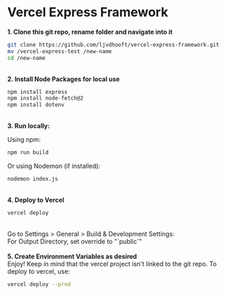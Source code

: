 <h1>Vercel Express Framework</h1>

<b>1. Clone this git repo, rename folder and navigate into it</b>

```bash
git clone https://github.com/ljvdhooft/vercel-express-framework.git
mv /vercel-express-test /new-name
cd /new-name
```
<br />
<b>2. Install Node Packages for local use</b>

```bash
npm install express
npm install node-fetch@2
npm install dotenv
```
<br />
<b>3. Run locally:</b>

Using npm:
```bash
npm run build
```
Or using Nodemon (if installed):
```bash
nodemon index.js
```
<br />
<b>4. Deploy to Vercel</b>

```bash
vercel deploy
```
<br />
Go to Settings > General > Build & Development Settings:<br />
For Output Directory, set override to "`public`"<br />
<br />
<b>5. Create Environment Variables as desired</b><br />
Enjoy! Keep in mind that the vercel project isn't linked to the git repo. To deploy to vercel, use:

```bash
vercel deploy --prod
```